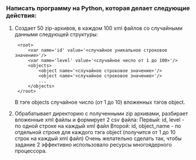### Написать программу на Python, которая делает следующие действия:
1. Создает 50 zip-архивов, в каждом 100 xml файлов со случайными данными следующей структуры:

        <root>
            <var name='id' value='<случайное уникальное строковое значение>'/>
            <var name='level' value='<случайное число от 1 до 100>'/>
            <objects>
                <object name='<случайное строковое значение>'/>
                <object name='<случайное строковое значение>'/>
                ...
            </objects>
        </root>

   В тэге objects случайное число (от 1 до 10) вложенных тэгов object.


2. Обрабатывает директорию с полученными zip архивами, разбирает вложенные xml файлы и формирует 2 csv файла:
Первый: id, level - по одной строке на каждый xml файл
Второй: id, object_name - по отдельной строке для каждого тэга object (получится от 1 до 10 строк на каждый xml файл)
Очень желательно сделать так, чтобы задание 2 эффективно использовало ресурсы многоядерного процессора.